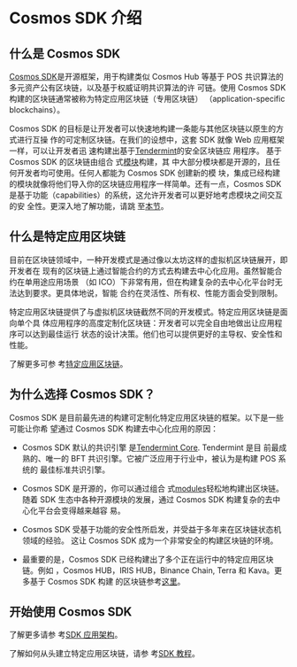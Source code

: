 # Cosmos SDK 介绍

## 什么是 Cosmos SDK

[Cosmos SDK](https://github.com/cosmos/cosmos-sdk)是开源框架，用于构建类似
Cosmos Hub 等基于 POS 共识算法的多元资产公有区块链，以及基于权威证明共识算法的许
可链。使用 Cosmos SDK 构建的区块链通常被称为特定应用区块链（专用区块链）
（application-specific blockchains）。

Cosmos SDK 的目标是让开发者可以快速地构建一条能与其他区块链以原生的方式进行互操
作的可定制区块链。在我们的设想中，这套 SDK 就像 Web 应用框架一样，可以让开发者迅
速构建出基于[Tendermint](https://github.com/tendermint/tendermint)的安全区块链应
用程序。 基于 Cosmos SDK 的区块链由组合
式[模块](https://docs.cosmos.network/master/building-modules/intro.html)构建，其
中大部分模块都是开源的，且任何开发者均可使用。任何人都能为 Cosmos SDK 创建新的模
块，集成已经构建的模块就像将他们导入你的区块链应用程序一样简单。还有一点，Cosmos
SDK 是基于功能（capabilities）的系统，这允许开发者可以更好地考虑模块之间交互的安
全性。更深入地了解功能，请跳
至[本节](https://docs.cosmos.network/master/core/ocap.html)。

## 什么是特定应用区块链

目前在区块链领域中，一种开发模式是通过像以太坊这样的虚拟机区块链展开，即开发者在
现有的区块链上通过智能合约的方式去构建去中心化应用。虽然智能合约在单用途应用场景
（如 ICO）下非常有用，但在构建复杂的去中心化平台时无法达到要求。更具体地说，智能
合约在灵活性、所有权、性能方面会受到限制。

特定应用区块链提供了与虚拟机区块链截然不同的开发模式。特定应用区块链是面向单个具
体应用程序的高度定制化区块链：开发者可以完全自由地做出让应用程序可以达到最佳运行
状态的设计决策。他们也可以提供更好的主导权、安全性和性能。

了解更多可参
考[特定应用区块链](https://docs.cosmos.network/master/intro/why-app-specific.html)。

## 为什么选择 Cosmos SDK？

Cosmos SDK 是目前最先进的构建可定制化特定应用区块链的框架。以下是一些可能让你希
望通过 Cosmos SDK 构建去中心化应用的原因：

- Cosmos SDK 默认的共识引擎
  是[Tendermint Core](https://github.com/tendermint/tendermint). Tendermint 是目
  前最成熟的、唯一的 BFT 共识引擎。它被广泛应用于行业中，被认为是构建 POS 系统的
  最佳标准共识引擎。

- Cosmos SDK 是开源的，你可以通过组合
  式[modules](https://docs.cosmos.network/master/x/)轻松地构建出区块链。随着 SDK
  生态中各种开源模块的发展，通过 Cosmos SDK 构建复杂的去中心化平台会变得越来越容
  易。

- Cosmos SDK 受基于功能的安全性所启发，并受益于多年来在区块链状态机领域的经验。
  这让 Cosmos SDK 成为一个非常安全的构建区块链的环境。

- 最重要的是，Cosmos SDK 已经构建出了多个正在运行中的特定应用区块链。例如
  ，Cosmos HUB，IRIS HUB，Binance Chain, Terra 和 Kava。更多基于 Cosmos SDK 构建
  的区块链参考[这里](https://cosmos.network/ecosystem)。

## 开始使用 Cosmos SDK

了解更多请参
考[SDK 应用架构](https://docs.cosmos.network/master/intro/sdk-app-architecture.html)。

了解如何从头建立特定应用区块链，请参
考[SDK 教程](https://cosmos.network/docs/tutorial)。
